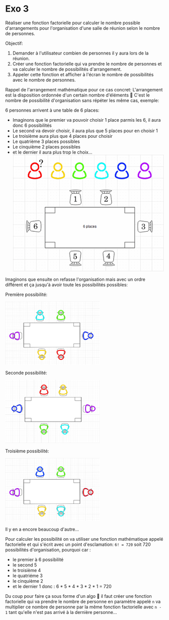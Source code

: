 # Exo 3

Réaliser une fonction factorielle pour calculer le nombre possible d'arrangements pour l'organisation d'une salle de réunion selon le nombre de personnes.

Objectif: 
1. Demander à l'utilisateur combien de personnes il y aura lors de la réunion.
2. Créer une fonction factorielle qui va prendre le nombre de personnes et va calculer le nombre de possibilités d'arrangement.
3. Appeler cette fonction et afficher à l'écran le nombre de possibilités avec le nombre de personnes.


Rappel de l'arrangement mathématique pour ce cas concret:
L'arrangement est la disposition ordonnée d'un certain nombre d'éléments 🤔
C'est le nombre de possibilité d'organisation sans répéter les même cas, exemple:

6 personnes arrivent à une table de 6 places:
- Imaginons que le premier va pouvoir choisir 1 place parmis les 6, il aura donc 6 possibilités
- Le second va devoir choisir, il aura plus que 5 places pour en choisir 1
- Le troisième aura plus que 4 places pour choisir
- Le quatrième 3 places possibles
- Le cinquième 2 places possibles
- et le dernier il aura plus trop le choix...
![Alt Text](images/table.gif)

Imaginons que ensuite on refasse l'organisation mais avec un ordre différent et ça jusqu'à avoir toute les possibilités possibles:

Première possibilité:

<img src="images/p1.png" width="300" height="200" />

Seconde possibilité:

<img src="images/p2.png" width="300" height="200" />

Troisième possibilité:

<img src="images/p3.png" width="300" height="200" />

Il y en a encore beaucoup d'autre...


Pour calculer les possibilité on va utiliser une fonction mathématique appelé factorielle et qui s'écrit avec un point d'esclamation:
`6! = 720` soit 720 possibilités d'organisation,
pourquoi car :
- le premier à 6 possibilité
- le second 5
- le troisième 4
- le quatriéme 3
- le cinquième 2
- et le dernier 1 
donc : 6 * 5 * 4 * 3 * 2 * 1 = 720 


Du coup pour faire ça sous forme d'un algo 🤔 
il faut créer une fonction factorielle qui va prendre le nombre de personne en paramètre appelé `n`
va multiplier ce nombre de personne par la même fonction factorielle avec `n - 1` tant qu'elle n'est pas arrivé à la dernière personne...
